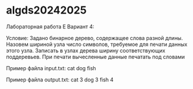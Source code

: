 # algds20242025
Лабораторная работа E
Вариант 4:

Условие:
Задано бинарное дерево, содержащее слова разной длины. Назовем шириной узла число символов, требуемое для
печати данных этого узла. Записать в узлах дерева ширину соответствующих поддеревьев. При печати вычесленные
данные печатать под словами

Пример файла input.txt:
cat
dog
fish

Пример файла output.txt:
cat
3
dog
3
fish
4
